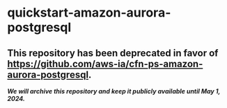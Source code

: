 # quickstart-amazon-aurora-postgresql 
## This repository has been deprecated in favor of https://github.com/aws-ia/cfn-ps-amazon-aurora-postgresql. 
***We will archive this repository and keep it publicly available until May 1, 2024.***
